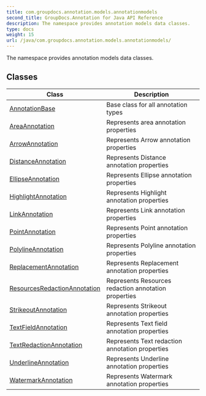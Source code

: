 ```yaml
---
title: com.groupdocs.annotation.models.annotationmodels
second_title: GroupDocs.Annotation for Java API Reference
description: The namespace provides annotation models data classes.
type: docs
weight: 15
url: /java/com.groupdocs.annotation.models.annotationmodels/
---
```


The namespace provides annotation models data classes.


## Classes

| Class | Description |
| --- | --- |
| [AnnotationBase](../com.groupdocs.annotation.models.annotationmodels/annotationbase) | Base class for all annotation types |
| [AreaAnnotation](../com.groupdocs.annotation.models.annotationmodels/areaannotation) | Represents area annotation properties |
| [ArrowAnnotation](../com.groupdocs.annotation.models.annotationmodels/arrowannotation) | Represents Arrow annotation properties |
| [DistanceAnnotation](../com.groupdocs.annotation.models.annotationmodels/distanceannotation) | Represents Distance annotation properties |
| [EllipseAnnotation](../com.groupdocs.annotation.models.annotationmodels/ellipseannotation) | Represents Ellipse annotation properties |
| [HighlightAnnotation](../com.groupdocs.annotation.models.annotationmodels/highlightannotation) | Represents Highlight annotation properties |
| [LinkAnnotation](../com.groupdocs.annotation.models.annotationmodels/linkannotation) | Represents Link annotation properties |
| [PointAnnotation](../com.groupdocs.annotation.models.annotationmodels/pointannotation) | Represents Point annotation properties |
| [PolylineAnnotation](../com.groupdocs.annotation.models.annotationmodels/polylineannotation) | Represents Polyline annotation properties |
| [ReplacementAnnotation](../com.groupdocs.annotation.models.annotationmodels/replacementannotation) | Represents Replacement annotation properties |
| [ResourcesRedactionAnnotation](../com.groupdocs.annotation.models.annotationmodels/resourcesredactionannotation) | Represents Resources redaction annotation properties |
| [StrikeoutAnnotation](../com.groupdocs.annotation.models.annotationmodels/strikeoutannotation) | Represents Strikeout annotation properties |
| [TextFieldAnnotation](../com.groupdocs.annotation.models.annotationmodels/textfieldannotation) | Represents Text field annotation properties |
| [TextRedactionAnnotation](../com.groupdocs.annotation.models.annotationmodels/textredactionannotation) | Represents Text redaction annotation properties |
| [UnderlineAnnotation](../com.groupdocs.annotation.models.annotationmodels/underlineannotation) | Represents Underline annotation properties |
| [WatermarkAnnotation](../com.groupdocs.annotation.models.annotationmodels/watermarkannotation) | Represents Watermark annotation properties |
